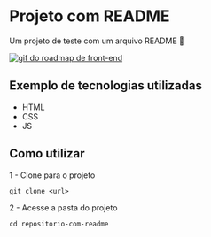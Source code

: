 # Projeto com README
 Um projeto de teste com um arquivo README 🚀

[<img src="./roadmap.gif.gif" alt="gif do roadmap de front-end">](https://github.com/hideraldus13/roadmap-do-desenvolvedor-web)

## Exemplo de tecnologias utilizadas
- HTML
- CSS
- JS

## Como utilizar

1 - Clone para o projeto
```
git clone <url>
```
2 - Acesse a pasta do projeto
```
cd repositorio-com-readme
